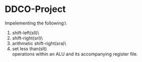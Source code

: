 # DDCO-Project

Impelementing the following:\
1. shift-left(sll)\
2. shift-right(srl)\
3. arithmetic shift-right(sra)\
4. set less than(slt)\
operations within an ALU and its accompanying register file.
